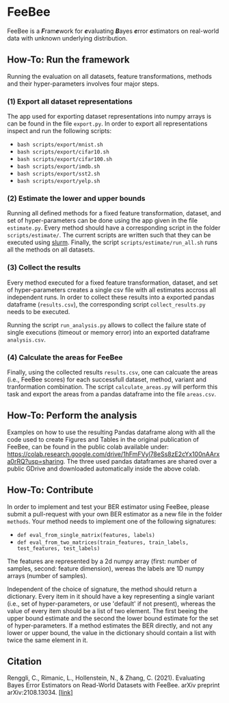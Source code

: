 # FeeBee
FeeBee is a ***F***ram***e***work for ***e***valuating ***B***ayes ***e***rror ***e***stimators on real-world data with unknown underlying distribution.

## How-To: Run the framework

Running the evaluation on all datasets, feature transformations, methods and their hyper-parameters involves four major steps.

### (1) Export all dataset representations
The app used for exporting dataset representations into numpy arrays is can be found in the file `export.py`.
In order to export all representations inspect and run the following scripts:

- `bash scripts/export/mnist.sh`
- `bash scripts/export/cifar10.sh`
- `bash scripts/export/cifar100.sh`
- `bash scripts/export/imdb.sh`
- `bash scripts/export/sst2.sh`
- `bash scripts/export/yelp.sh`

### (2) Estimate the lower and upper bounds

Running all defined methods for a fixed feature transformation, dataset, and set of hyper-parameters can be done using the app given in the file `estimate.py`.
Every method should have a corresponding script in the folder `scripts/estimate/`. The current scripts are written such that they can be executed using [slurm](https://slurm.schedmd.com/documentation.html). Finally, the script `scripts/estimate/run_all.sh` runs all the methods on all datasets.

### (3) Collect the results

Every method executed for a fixed feature transformation, dataset, and set of hyper-parameters creates a single csv file with all estimates accross all independent runs. In order to collect these results into a exported pandas dataframe (`results.csv`), the corresponding script `collect_results.py` needs to be executed.

Running the script `run_analysis.py` allows to collect the failure state of single executions (timeout or memory error) into an exported dataframe `analysis.csv`.

### (4) Calculate the areas for FeeBee

Finally, using the collected results `results.csv`, one can calcuate the areas (i.e., FeeBee scores) for each successfull dataset, method, variant and tranformation combination. The script `calculate_areas.py` will perform this task and export the areas from a pandas dataframe into the file `areas.csv`.

## How-To: Perform the analysis

Examples on how to use the resulting Pandas dataframe along with all the code used to create Figures and Tables in the original publication of FeeBee, can be found in the public colab available under: https://colab.research.google.com/drive/1hFmFVyl78eSs8zE2cYx100nAArxa0rRQ?usp=sharing.
The three used pandas dataframes are shared over a public GDrive and downloaded automatically inside the above colab.

## How-To: Contribute

In order to implement and test your BER estimator using FeeBee, please submit a pull-request with your own BER estimator as a new file in the folder `methods`.
Your method needs to implement one of the following signatures:

- `def eval_from_single_matrix(features, labels)`
- `def eval_from_two_matrices(train_features, train_labels, test_features, test_labels)`

The features are represented by a 2d numpy array (first: number of samples, second: feature dimension), wereas the labels are 1D numpy arrays (number of samples).

Independent of the choice of signature, the method should return a dictionary. Every item in it should have a key representing a single variant (i.e., set of hyper-parameters, or use 'default' if not present), whereas the value of every item should be a list of two element. The first beeing the upper bound estimate and the second the lower bound estimate for the set of hyper-parameters. If a method estimates the BER directly, and not any lower or upper bound, the value in the dictionary should contain a list with twice the same element in it.

## Citation

Renggli, C., Rimanic, L., Hollenstein, N., & Zhang, C. (2021). Evaluating Bayes Error Estimators on Read-World Datasets with FeeBee. arXiv preprint arXiv:2108.13034. [[link]](https://arxiv.org/abs/2108.13034)

